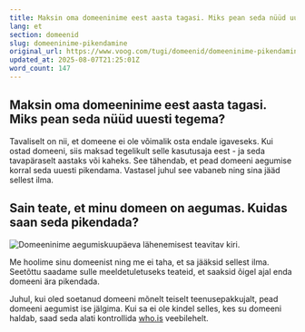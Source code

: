 ```yaml
---
title: Maksin oma domeeninime eest aasta tagasi. Miks pean seda nüüd uuesti tegema?
lang: et
section: domeenid
slug: domeeninime-pikendamine
original_url: https://www.voog.com/tugi/domeenid/domeeninime-pikendamine
updated_at: 2025-08-07T21:25:01Z
word_count: 147
---
```

## Maksin oma domeeninime eest aasta tagasi. Miks pean seda nüüd uuesti tegema?

Tavaliselt on nii, et domeene ei ole võimalik osta endale igaveseks. Kui ostad domeeni, siis maksad tegelikult selle kasutusaja eest - ja seda tavapäraselt aastaks või kaheks. See tähendab, et pead domeeni aegumise korral seda uuesti pikendama. Vastasel juhul see vabaneb ning sina jääd sellest ilma.

## Sain teate, et minu domeen on aegumas. Kuidas saan seda pikendada?

![Domeeninime aegumiskuupäeva lähenemisest teavitav kiri.](https://media.voog.com/0000/0036/2183/photos/Domeeni_pikendamise_kiri_block.webp "Domeeninime aegumiskuupäeva lähenemisest teavitav kiri.")

Me hoolime sinu domeenist ning me ei taha, et sa jääksid sellest ilma. Seetõttu saadame sulle meeldetuletuseks teateid, et saaksid õigel ajal enda domeeni ära pikendada.

Juhul, kui oled soetanud domeeni mõnelt teiselt teenusepakkujalt, pead domeeni aegumist ise jälgima. Kui sa ei ole kindel selles, kes su domeeni haldab, saad seda alati kontrollida [who.is](https://who.is) veebilehelt.
